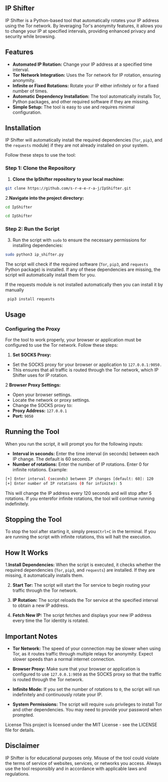 ## IP Shifter
IP Shifter is a Python-based tool that automatically rotates your IP address using the Tor network. By leveraging Tor's anonymity features, it allows you to change your IP at specified intervals, providing enhanced privacy and security while browsing.

## Features
- **Automated IP Rotation:** Change your IP address at a specified time interval.
- **Tor Network Integration:** Uses the Tor network for IP rotation, ensuring anonymity.
- **Infinite or Fixed Rotations:** Rotate your IP either infinitely or for a fixed number of times.
- **Automatic Dependency Installation:** The tool automatically installs Tor, Python packages, and other required software if they are missing.
- **Simple Setup:** The tool is easy to use and requires minimal configuration.
## Installation
IP Shifter will automatically install the required dependencies (`Tor`, `pip3`, and the `requests` module) if they are not already installed on your system.


Follow these steps to use the tool:

### Step 1: Clone the Repository
1. **Clone the IpShifter repository to your local machine:**

```bash
git clone https://github.com/s-r-e-e-r-a-j/IpShifter.git
```
2.**Navigate into the project directory:**

```bash
cd IpShifter
```
```bash
cd IpShifter
```
### Step 2: Run the Script
3. Run the script with `sudo` to ensure the necessary permissions for installing dependencies:
```bash
sudo python3 ip_shifter.py
```
The script will check if the required software (`Tor`, `pip3`, and `requests` Python package) is installed. If any of these dependencies are missing, the script will automatically install them for you.


If the requests module is not installed automatically then you can install it by manually 

```bash
 pip3 install requests
  ```


## Usage
### Configuring the Proxy
For the tool to work properly, your browser or application must be configured to use the Tor network. Follow these steps:

1. **Set SOCKS Proxy:**

- Set the SOCKS proxy for your browser or application to `127.0.0.1:9050.`
- This ensures that all traffic is routed through the Tor network, which IP Shifter uses for IP rotation.

  
2 **Browser Proxy Settings:**

- Open your browser settings.
- Locate the network or proxy settings.
- Change the SOCKS proxy to:
- **Proxy Address:** `127.0.0.1`
- **Port:** `9050`
## Running the Tool
When you run the script, it will prompt you for the following inputs:

- **Interval in seconds:** Enter the time interval (in seconds) between each IP change. The default is 60 seconds.
- **Number of rotations:** Enter the number of IP rotations. Enter 0 for infinite rotations.
Example:

```bash
[+] Enter interval (seconds) between IP changes [default: 60]: 120
[+] Enter number of IP rotations (0 for infinite): 5
```
This will change the IP address every 120 seconds and will stop after 5 rotations. If you enter`0`for infinite rotations, the tool will continue running indefinitely.

## Stopping the Tool
To stop the tool after starting it, simply press`Ctrl+C` in the terminal. If you are running the script with infinite rotations, this will halt the execution.

## How It Works
1.**Install Dependencies:** When the script is executed, it checks whether the required dependencies (`Tor`, `pip3`, and `requests`) are installed. If they are missing, it automatically installs them.

2. **Start Tor:** The script will start the Tor service to begin routing your traffic through the Tor network.

3. **IP Rotation:** The script reloads the Tor service at the specified interval to obtain a new IP address.

4. **Fetch New IP:** The script fetches and displays your new IP address every time the Tor identity is rotated.

## Important Notes
- **Tor Network:** The speed of your connection may be slower when using Tor, as it routes traffic through multiple relays for anonymity. Expect slower speeds than a normal internet connection.

- **Browser Proxy:** Make sure that your browser or application is configured to use `127.0.0.1:9050` as the SOCKS proxy so that the traffic is routed through the Tor network.

- **Infinite Mode:** If you set the number of rotations to `0`, the script will run indefinitely and continuously rotate your IP.

- **System Permissions:** The script will require `sudo` privileges to install Tor and other dependencies. You may need to provide your password when prompted.

License
This project is licensed under the MIT License - see the LICENSE file for details.

## Disclaimer
IP Shifter is for educational purposes only. Misuse of the tool could violate the terms of service of websites, services, or networks you access. Always use the tool responsibly and in accordance with applicable laws and regulations.

